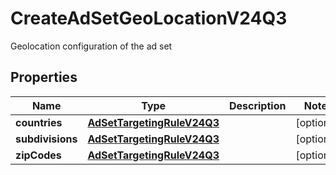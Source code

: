 

# CreateAdSetGeoLocationV24Q3

Geolocation configuration of the ad set

## Properties

| Name | Type | Description | Notes |
|------------ | ------------- | ------------- | -------------|
|**countries** | [**AdSetTargetingRuleV24Q3**](AdSetTargetingRuleV24Q3.md) |  |  [optional] |
|**subdivisions** | [**AdSetTargetingRuleV24Q3**](AdSetTargetingRuleV24Q3.md) |  |  [optional] |
|**zipCodes** | [**AdSetTargetingRuleV24Q3**](AdSetTargetingRuleV24Q3.md) |  |  [optional] |



